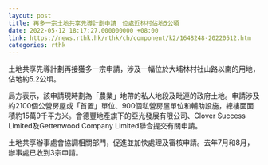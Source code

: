 ```yaml
---
layout: post
title: 再多一宗土地共享先導計劃申請　位處近林村佔地5公頃
date: 2022-05-12 18:17:27.000000000 +08:00
link: https://news.rthk.hk/rthk/ch/component/k2/1648248-20220512.htm
categories: rthk
---
```


土地共享先導計劃再接獲多一宗申請，涉及一幅位於大埔林村社山路以南的用地，佔地約5.2公頃。

局方表示，該申請現時劃為「農業」地帶的私人地段及毗連的政府土地。申請涉及約2100個公營房屋或「首置」單位、900個私營房屋單位和輔助設施，總樓面面積約15萬9千平方米。會德豐地產旗下的亞光發展有限公司、Clover Success Limited及Gettenwood Company Limited聯合提交有關申請。

土地共享辦事處會協調相關部門，促進並加快處理及審核申請。去年7月和8月，辦事處已收到3宗申請。
